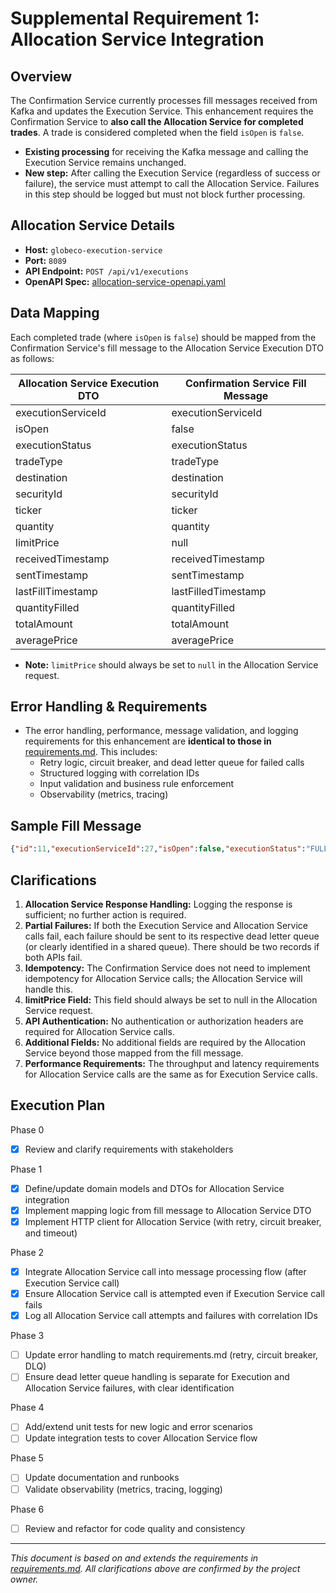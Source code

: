 # Supplemental Requirement 1: Allocation Service Integration

## Overview

The Confirmation Service currently processes fill messages received from Kafka and updates the Execution Service. This enhancement requires the Confirmation Service to **also call the Allocation Service for completed trades**. A trade is considered completed when the field `isOpen` is `false`.

- **Existing processing** for receiving the Kafka message and calling the Execution Service remains unchanged.
- **New step:** After calling the Execution Service (regardless of success or failure), the service must attempt to call the Allocation Service. Failures in this step should be logged but must not block further processing.

## Allocation Service Details

- **Host:** `globeco-execution-service`
- **Port:** `8089`
- **API Endpoint:** `POST /api/v1/executions`
- **OpenAPI Spec:** [allocation-service-openapi.yaml](allocation-service-openapi.yaml)

## Data Mapping

Each completed trade (where `isOpen` is `false`) should be mapped from the Confirmation Service's fill message to the Allocation Service Execution DTO as follows:

| Allocation Service Execution DTO | Confirmation Service Fill Message |
| --- | --- |
| executionServiceId | executionServiceId |
| isOpen | false |
| executionStatus | executionStatus |
| tradeType | tradeType |
| destination | destination |
| securityId | securityId |
| ticker | ticker |
| quantity | quantity |
| limitPrice | null |
| receivedTimestamp | receivedTimestamp |
| sentTimestamp | sentTimestamp |
| lastFillTimestamp | lastFilledTimestamp |
| quantityFilled | quantityFilled |
| totalAmount | totalAmount |
| averagePrice | averagePrice |

- **Note:** `limitPrice` should always be set to `null` in the Allocation Service request.

## Error Handling & Requirements

- The error handling, performance, message validation, and logging requirements for this enhancement are **identical to those in** [requirements.md](requirements.md). This includes:
  - Retry logic, circuit breaker, and dead letter queue for failed calls
  - Structured logging with correlation IDs
  - Input validation and business rule enforcement
  - Observability (metrics, tracing)

## Sample Fill Message

```json
{"id":11,"executionServiceId":27,"isOpen":false,"executionStatus":"FULL","tradeType":"BUY","destination":"ML","securityId":"68336002fe95851f0a2aeda9","ticker":"IBM","quantity":1000,"receivedTimestamp":1748354367.509362,"sentTimestamp":1748354367.512467,"lastFilledTimestamp":1748354504.1602714,"quantityFilled":1000,"averagePrice":190.4096,"numberOfFills":3,"totalAmount":190409.6,"version":1}
```

## Clarifications

1. **Allocation Service Response Handling:** Logging the response is sufficient; no further action is required.
2. **Partial Failures:** If both the Execution Service and Allocation Service calls fail, each failure should be sent to its respective dead letter queue (or clearly identified in a shared queue). There should be two records if both APIs fail.
3. **Idempotency:** The Confirmation Service does not need to implement idempotency for Allocation Service calls; the Allocation Service will handle this.
4. **limitPrice Field:** This field should always be set to null in the Allocation Service request.
5. **API Authentication:** No authentication or authorization headers are required for Allocation Service calls.
6. **Additional Fields:** No additional fields are required by the Allocation Service beyond those mapped from the fill message.
7. **Performance Requirements:** The throughput and latency requirements for Allocation Service calls are the same as for Execution Service calls.

## Execution Plan

Phase 0
- [x] Review and clarify requirements with stakeholders

Phase 1
- [x] Define/update domain models and DTOs for Allocation Service integration
- [x] Implement mapping logic from fill message to Allocation Service DTO
- [x] Implement HTTP client for Allocation Service (with retry, circuit breaker, and timeout)

Phase 2
- [x] Integrate Allocation Service call into message processing flow (after Execution Service call)
- [x] Ensure Allocation Service call is attempted even if Execution Service call fails
- [x] Log all Allocation Service call attempts and failures with correlation IDs

Phase 3
- [ ] Update error handling to match requirements.md (retry, circuit breaker, DLQ)
- [ ] Ensure dead letter queue handling is separate for Execution and Allocation Service failures, with clear identification

Phase 4
- [ ] Add/extend unit tests for new logic and error scenarios
- [ ] Update integration tests to cover Allocation Service flow

Phase 5
- [ ] Update documentation and runbooks
- [ ] Validate observability (metrics, tracing, logging)

Phase 6
- [ ] Review and refactor for code quality and consistency

---

*This document is based on and extends the requirements in [requirements.md](requirements.md). All clarifications above are confirmed by the project owner.*